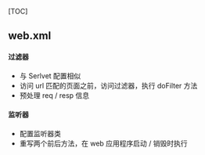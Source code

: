 [TOC]
## web.xml
#### 过滤器
* 与 Serlvet 配置相似
* 访问 url 匹配的页面之前，访问过滤器，执行 doFilter 方法
* 预处理 req / resp 信息
#### 监听器
* 配置监听器类
* 重写两个前后方法，在 web 应用程序启动 / 销毁时执行